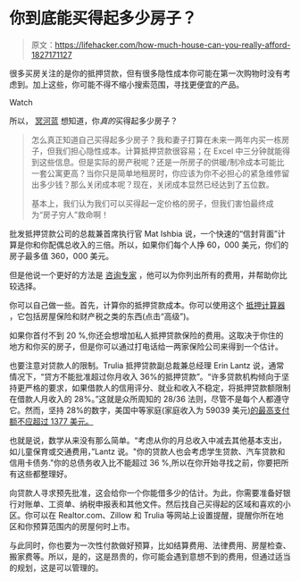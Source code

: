 # 你到底能买得起多少房子？

> 原文：<https://lifehacker.com/how-much-house-can-you-really-afford-1827171127>

很多买房关注的是你的抵押贷款，但有很多隐性成本你可能在第一次购物时没有考虑到。加上这些，你可能不得不缩小搜索范围，寻找更便宜的产品。

Watch

所以， [冥河蓝](https://twocents.lifehacker.com/1825952814) 想知道，你*真的*买得起多少房子？

> 怎么真正知道自己买得起多少房子？我和妻子打算在未来一两年内买一栋房子，但我们担心隐性成本。计算抵押贷款很容易；在 Excel 中三分钟就能得到这些信息。但是实际的房产税呢？还是一所房子的供暖/制冷成本可能比一套公寓更高？当你只是简单地租房时，你应该为你不必担心的紧急维修留出多少钱？那么关闭成本呢？现在，关闭成本显然已经达到了五位数。
> 
> 基本上，我们认为我们可以买得起一定价格的房子，但我们害怕最终成为“房子穷人”救命啊！

批发抵押贷款公司的总裁兼首席执行官 Mat Ishbia 说，一个快速的“信封背面”计算是你和你配偶总收入的三倍。所以，如果你们每个人挣 60，000 美元，你们的房子最多值 360，000 美元。

但是他说一个更好的方法是 [咨询专家](https://twocents.lifehacker.com/when-to-hire-a-mortgage-broker-1827149887) ，他可以为你列出所有的费用，并帮助你比较选择。

你可以自己做一些。首先，计算你的抵押贷款成本。你可以使用这个 [抵押计算器](https://www.trulia.com/mortgage-payment-calculator/) ，它包括房屋保险和财产税之类的东西(点击“高级”)。

如果你首付不到 20 %,你还会想增加私人抵押贷款保险的费用。这取决于你住的地方和你买的房子，但是你可以通过打电话给一两家保险公司来得到一个估计。

也要注意对贷款人的限制。Trulia 抵押贷款副总裁兼总经理 Erin Lantz 说，通常情况下，“贷方不能批准超过你月收入 36%的抵押贷款”。“许多贷款机构倾向于坚持更严格的要求，如果借款人的信用评分、就业和收入不稳定，将抵押贷款额限制在借款人月收入的 28%。”这就是众所周知的 28/36 法则，尽管不是每个人都遵守它。然而，坚持 28%的数字，美国中等家庭(家庭收入为 59039 美元[)的最高支付额不应超过 1377 美元。](https://fred.stlouisfed.org/series/MEHOINUSA672N)

也就是说，数学从来没有那么简单。“考虑从你的月总收入中减去其他基本支出，如儿童保育或交通费用，”Lantz 说。"你的贷款人也会考虑学生贷款、汽车贷款和信用卡债务."你的总债务收入比不能超过 36 %,所以在你开始寻找之前，你要把所有这些都整理好。

向贷款人寻求预先批准，这会给你一个你能借多少的估计。为此，你需要准备好银行对账单、工资单、纳税申报表和其他文件。然后找自己买得起的区域和喜欢的小区。你可以在 Realtor.com、Zillow 和 Trulia 等网站上设置提醒，提醒你所在地区和你预算范围内的房屋何时上市。

与此同时，你也要为一次性付款做好预算，比如结算费用、法律费用、房屋检查、搬家费等。所以，是的，这是昂贵的，你可能会遇到意想不到的费用，但通过适当的规划，这是可以管理的。